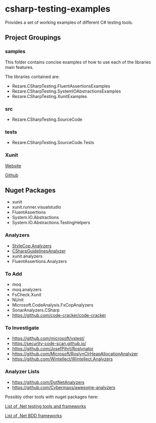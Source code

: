 # csharp-testing-examples
Provides a set of working examples of different C# testing tools.

## Project Groupings

### samples
This folder contains concise examples of how to use each of the libraries main features.

The libraries contained are:
 
   - Rezare.CSharpTesting.FluentAssertionsExamples
   - Rezare.CSharpTesting.SystemIOAbstractionsExamples
   - Rezare.CSharpTesting.XunitExamples
   

### src
   - Rezare.CSharpTesting.SourceCode

### tests
   - Rezare.CSharpTesting.SourceCode.Tests

### Xunit

[Website](https://xunit.github.io/)

[Github](https://github.com/xunit/xunit)

   

## Nuget Packages

 - xunit 
 - xunit.runner.visualstudio
 - FluentAssertions
 - System.IO.Abstractions
 - System.IO.Abstractions.TestingHelpers
 
### Analyzers

 - [StyleCop.Analyzers](https://github.com/DotNetAnalyzers/StyleCopAnalyzers)
 - [CSharpGuidelinesAnalyzer](https://csharpcodingguidelines.com/framework-guidelines)
 - xunit.analyzers
 - FluentAssertions.Analyzers

### To Add

 - moq
 - moq.analyzers
 - FsCheck.Xunit
 - NUnit
 - Microsoft.CodeAnalysis.FxCopAnalyzers
 - SonarAnalyzers.CSharp
 - https://github.com/code-cracker/code-cracker

### To Investigate

 - https://github.com/microsoft/vstest/
 - https://security-code-scan.github.io/
 - https://github.com/JosefPihrt/Roslynator
 - https://github.com/Microsoft/RoslynClrHeapAllocationAnalyzer
 - https://github.com/Wintellect/Wintellect.Analyzers
 
### Analyzer Lists
 - https://github.com/DotNetAnalyzers
 - https://github.com/Cybermaxs/awesome-analyzers
 
 
Possibly other tools with nuget packages here:

[List of .Net testing tools and frameworks](https://github.com/dariusz-wozniak/List-of-Testing-Tools-and-Frameworks-for-.NET/blob/master/README.md ".Net Testing List")

[List of .Net BDD frameworks](https://conductofcode.io/post/bdd-frameworks-for-dotnet-csharp/)

